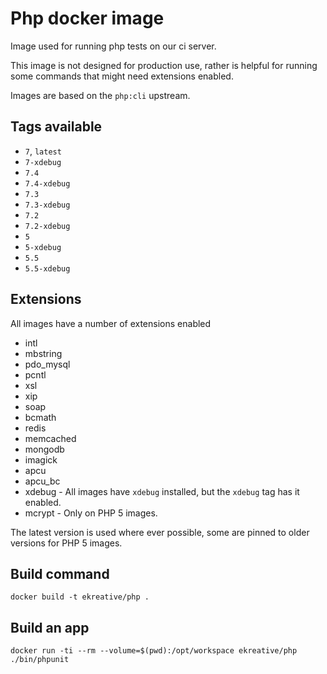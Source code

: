# Php docker image

Image used for running php tests on our ci server.

This image is not designed for production use, rather is helpful for running 
some commands that might need extensions enabled.

Images are based on the `php:cli` upstream.

## Tags available

* `7`, `latest`
* `7-xdebug`
* `7.4`
* `7.4-xdebug`
* `7.3`
* `7.3-xdebug`
* `7.2`
* `7.2-xdebug`
* `5`
* `5-xdebug`
* `5.5`
* `5.5-xdebug`

## Extensions

All images have a number of extensions enabled

- intl
- mbstring
- pdo_mysql
- pcntl
- xsl
- xip
- soap
- bcmath
- redis
- memcached
- mongodb
- imagick
- apcu
- apcu_bc
- xdebug - All images have `xdebug` installed, but the `xdebug` tag has it enabled.
- mcrypt - Only on PHP 5 images.

The latest version is used where ever possible, 
some are pinned to older versions for PHP 5 images.

## Build command

    docker build -t ekreative/php .

## Build an app

    docker run -ti --rm --volume=$(pwd):/opt/workspace ekreative/php ./bin/phpunit
